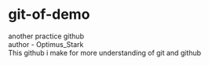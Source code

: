 # git-of-demo
another practice github
<br>
author - Optimus_Stark 
<br>
This github i make for more understanding of git and github
